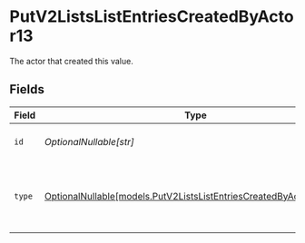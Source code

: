 # PutV2ListsListEntriesCreatedByActor13

The actor that created this value.


## Fields

| Field                                                                                                                        | Type                                                                                                                         | Required                                                                                                                     | Description                                                                                                                  |
| ---------------------------------------------------------------------------------------------------------------------------- | ---------------------------------------------------------------------------------------------------------------------------- | ---------------------------------------------------------------------------------------------------------------------------- | ---------------------------------------------------------------------------------------------------------------------------- |
| `id`                                                                                                                         | *OptionalNullable[str]*                                                                                                      | :heavy_minus_sign:                                                                                                           | An ID to identify the actor.                                                                                                 |
| `type`                                                                                                                       | [OptionalNullable[models.PutV2ListsListEntriesCreatedByActorType13]](../models/putv2listslistentriescreatedbyactortype13.md) | :heavy_minus_sign:                                                                                                           | The type of actor. [Read more information on actor types here](/docs/actors).                                                |